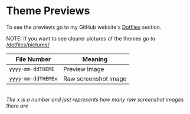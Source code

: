 # Theme Previews
To see the previews go to my GitHub website's [Dotfiles](https://sanicsquirtle420.github.io/dotfiles#themePreviews) 
section. 

NOTE: If you want to see clearer pictures of the themes go to [/dotfiles/pictures/](https://github.com/sanicsquirtle420/dotfiles/tree/main/pictures) 

|        File Number     |                 Meaning                  |
| ---------------------- | ---------------------------------------- |
| `yyyy-mm-ddTHEME`      | Preview Image                            |
| `yyyy-mm-ddTHEMEx`     | Raw screenshot image                     |
<br>
<i>The x is a number and just represents how many raw screenshot images there are</i>
